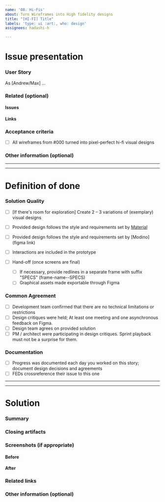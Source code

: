 ```yaml
---
name: '08. Hi-Fis'
about: Turn Wireframes into High fidelity designs
title: "[HI-FI] Title"
labels: 'type: ui :art:, who: design'
assignees: hadashi-h

---
```


# Issue presentation
### User Story
As [Andrew/Max] ...

### Related (optional)
<!--- Although this section is described as optional, because some issues are standalone, 
it is required to fill those fields, if there is any connected issue or resource. 
This would help in future reference of connected issues and finding out decisions. -->
#### Issues
<!-- Various connected issues necessary to understand the issue presented. Example: -->
<!-- 
- Epic(s): [epic name](link) or #epic_no
- Wireframes: [issue name](link) or #issue_no
- Hi-Fis: [issue name](link) or #issue_no
- Research: [issue name](link) or #issue_no
- Other: [issue name](link) or #issue_no
-->

#### Links
<!--- Various resources necessary to understand the issue presented. Example: -->
<!-- 
- Prototypes: [Figma](link)
- Recordings: [Google Drive](link)
- Notes: [Google Drive](link)
- Pictures: [Google Drive](link)
- Other: [Google Drive](link)
-->

### Acceptance criteria
- [ ] All wireframes from #000 turned into pixel-perfect hi-fi visual designs

### Other information (optional)
<!--- Anything else we should know about the issue? -->

---
---

# Definition of done
### Solution Quality
- [ ] [If there's room for exploration] Create 2 – 3 variations of (exemplary) visual designs
- [ ] Provided design follows the style and requirements set by [Material](https://material.io/)
- [ ] Provided design follows the style and requirements set by [Modino](figma link)
- [ ] Interactions are included in the prototype

- [ ] Hand-off (once screens are final)
  - [ ] If necessary, provide redlines in a separate frame with suffix "SPECS" (frame-name--SPECS)
  - [ ] Graphical assets made exportable through Figma

### Common Agreement
- [ ] Development team confirmed that there are no technical limitations or restrictions
- [ ] Design critiques were held; At least one meeting and one asynchronous feedback on Figma.
- [ ] Design team agrees on provided solution
- [ ] PM / architect were participating in design critiques. Sprint playback must not be a surprise for them.

### Documentation
- [ ] Progress was documented each day you worked on this story; document design decisions and agreements
- [ ] FEDs crossreference their issue to this one

---
---

# Solution
### Summary
<!--- Summarized research, major outtakes -->

### Closing artifacts
<!--- Various resources necessary to understand the solution provided. Example: -->
<!-- 
- Prototypes: [Figma](link)
- Recordings: [Google Drive](link)
- Notes: [Google Drive](link)
- Pictures: [Google Drive](link)
- Other: [Google Drive](link)
-->

### Screenshots (if appropriate)
<!--- A picture is worth a 1000 words. -->

#### Before

#### After

### Related links
<!--- Various resources necessary to understand provided solution -->
<!--- Figma, mural, slack, etc -->

### Other information (optional)
<!--- Anything else we should know about the solution? -->

